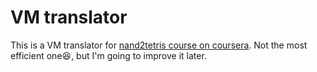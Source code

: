 # VM translator
This is a VM translator for [nand2tetris course on coursera](https://www.coursera.org/learn/nand2tetris2/).
Not the most efficient one😆, but I'm going to improve it later.